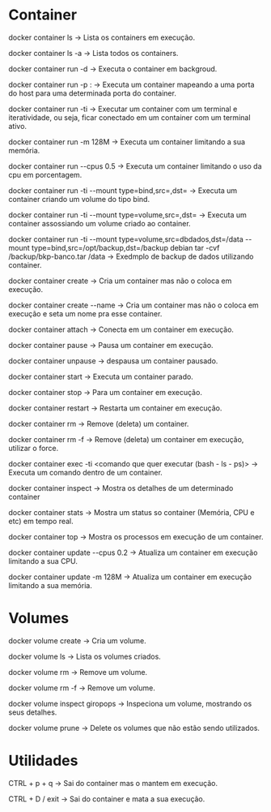 # Container

docker container ls -> Lista os containers em execução.

docker container ls -a -> Lista todos os containers.

docker container run -d <nome da imagem> -> Executa o container em backgroud.

docker container run -p <porta do host>:<porta do container> <nome da imagem> -> Executa um container mapeando a uma porta do host para uma determinada porta do container.

docker container run -ti <nome da imagem>-> Executar um container com um terminal e iteratividade, ou seja, ficar conectado em um container com um terminal ativo.

docker container run -m 128M <nome da imagem> -> Executa um container limitando a sua memória.

docker container run --cpus 0.5 <nome da imagem> -> Executa um container limitando o uso da cpu em porcentagem.

docker container run -ti --mount type=bind,src=<caminho do diretorio existente no host>,dst=<caminho do diretorio no container> <nome da imagem> -> Executa um container criando um volume do tipo bind.

docker container run -ti --mount type=volume,src=<nome do volume>,dst=<caminho do diretorio no container> <nome da imagem> -> Executa um container assossiando um volume criado ao container.

docker container run -ti --mount type=volume,src=dbdados,dst=/data --mount type=bind,src=/opt/backup,dst=/backup debian tar -cvf /backup/bkp-banco.tar /data -> Exedmplo de backup de dados utilizando container.

docker container create <nome da imagem> -> Cria um container mas não o coloca em execução.

docker container create --name <nome do container> <nome da imagem> -> Cria um container mas não o coloca em execução e seta um nome pra esse container.

docker container attach <id do container> -> Conecta em um container em execução.

docker container pause <id do container> -> Pausa um container em execução.

docker container unpause <id do container> -> despausa um container pausado.

docker container start <id do container> -> Executa um container parado.

docker container stop <id do container> -> Para um container em execução.

docker container restart <id do container> -> Restarta um container em execução.

docker container rm <id do container> -> Remove (deleta) um container.

docker container rm -f <id do container> -> Remove (deleta) um container em execução, utilizar o force.

docker container exec -ti <id do container> <comando que quer executar (bash - ls - ps)> -> Executa um comando dentro de um container.

docker container inspect <id do container> -> Mostra os detalhes de um determinado container

docker container stats <id do container> -> Mostra um status so container (Memória, CPU e etc) em tempo real.

docker container top <id do container> -> Mostra os processos em execução de um container.

docker container update --cpus 0.2 -> Atualiza um container em execução limitando a sua CPU.

docker container update -m 128M <nome da imagem> ->  Atualiza um container em execução limitando a sua memória.

# Volumes

docker volume create <nome do volume> -> Cria um volume.

docker volume ls -> Lista os volumes criados.

docker volume rm <nome do volume> -> Remove um volume.

docker volume rm -f <nome do volume> -> Remove um volume.

docker volume inspect giropops -> Inspeciona um volume, mostrando os seus detalhes.

docker volume prune -> Delete os volumes que não estão sendo utilizados.



# Utilidades

CTRL + p + q -> Sai do container mas o mantem em execução.

CTRL + D / exit -> Sai do container e mata a sua execução.
